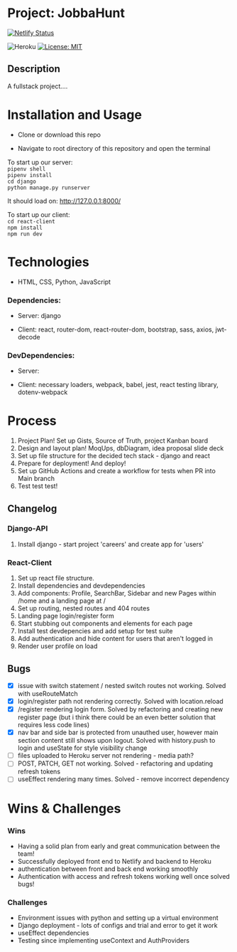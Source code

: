 # Project: JobbaHunt
[![Netlify Status](https://api.netlify.com/api/v1/badges/a219f92e-0912-4232-808e-746b42373a08/deploy-status)](https://app.netlify.com/sites/jobbahunt/deploys)


![Heroku](https://pyheroku-badge.herokuapp.com/?app=jobbahunt&style=flat)
[![License: MIT](https://img.shields.io/badge/License-MIT-yellow.svg)](https://opensource.org/licenses/MIT)

## Description 
A fullstack project....

# Installation and Usage
- Clone or download this repo  

- Navigate to root directory of this repository and open the terminal   

To start up our server:     
`pipenv shell`   
`pipenv install`   
`cd django`   
`python manage.py runserver`   

It should load on: http://127.0.0.1:8000/

To start up our client:   
`cd react-client`   
`npm install`     
`npm run dev`    

# Technologies
- HTML, CSS, Python, JavaScript   
### Dependencies: 
   - Server: django
   
   - Client: react, router-dom, react-router-dom, bootstrap, sass, axios, jwt-decode

### DevDependencies:
   - Server: 
   
   - Client: necessary loaders, webpack, babel, jest, react testing library, dotenv-webpack
# Process 
1. Project Plan! Set up Gists, Source of Truth, project Kanban board  
2. Design and layout plan! MoqUps, dbDiagram, idea proposal slide deck 
3. Set up file structure for the decided tech stack - django and react
4. Prepare for deployment! And deploy!
6. Set up GitHub Actions and create a workflow for tests when PR into Main branch
7. Test test test!

## Changelog
### Django-API
1. Install django - start project 'careers' and create app for 'users'   

### React-Client
1. Set up react file structure.   
2. Install dependencies and devdependencies   
3. Add components: Profile, SearchBar, Sidebar and new Pages within /home and a landing page at /   
4. Set up routing, nested routes and 404 routes   
5. Landing page login/register form  
6. Start stubbing out components and elements for each page  
7. Install test devdepencies and add setup for test suite
8. Add authentication and hide content for users that aren't logged in 
9. Render user profile on load

## Bugs
- [x] issue with switch statement / nested switch routes not working. Solved with useRouteMatch
- [x] login/register path not rendering correctly. Solved with location.reload 
- [x] /register rendering login form. Solved by refactoring and creating new register page (but i think there could be an even better solution that requires less code lines) 
- [x] nav bar and side bar is protected from unauthed user, however main section content still shows upon logout. Solved with history.push to login and useState for style visibility change 
- [ ] files uploaded to Heroku server not rendering - media path?
- [ ] POST, PATCH, GET not working. Solved - refactoring and updating refresh tokens
- [ ] useEffect rendering many times. Solved - remove incorrect dependency
 
# Wins & Challenges

### Wins
- Having a solid plan from early and great communication between the team!
- Successfully deployed front end to Netlify and backend to Heroku
- authentication between front and back end working smoothly 
- Authentication with access and refresh tokens working well once solved bugs!
### Challenges
- Environment issues with python and setting up a virtual environment 
- Django deployment - lots of configs and trial and error to get it work
- useEffect dependencies
- Testing since implementing useContext and AuthProviders

